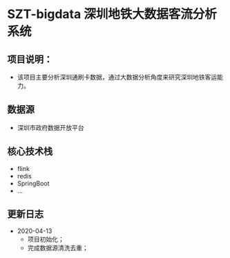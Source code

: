# SZT-bigdata 深圳地铁大数据客流分析系统

## 项目说明：
- 该项目主要分析深圳通刷卡数据，通过大数据分析角度来研究深圳地铁客运能力。

## 数据源
- 深圳市政府数据开放平台

## 核心技术栈
- flink
- redis
- SpringBoot
- ...

## 更新日志
- 2020-04-13 
    - 项目初始化；
    - 完成数据源清洗去重；
    
